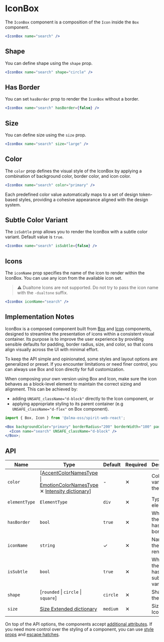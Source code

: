 # IconBox

The `IconBox` component is a composition of the `Icon` inside the `Box` component.

```jsx
<IconBox name="search" />
```

## Shape

You can define shape using the `shape` prop.

```jsx
<IconBox name="search" shape="circle" />
```

## Has Border

You can set `hasBorder` prop to render the `IconBox` without a border.

```jsx
<IconBox name="search" hasBorder={false} />
```

## Size

You can define size using the `size` prop.

```jsx
<IconBox name="search" size="large" />
```

## Color

The `color` prop defines the visual style of the IconBox by applying a combination of background color, border color, and icon color.

```jsx
<IconBox name="search" color="primary" />
```

Each predefined color value automatically maps to a set of design token-based styles, providing a cohesive appearance aligned with the design system.

## Subtle Color Variant

The `isSubtle` prop allows you to render the IconBox with a subtle color variant. Default value is `true`.

```jsx
<IconBox name="search" isSubtle={false} />
```

## Icons

The `iconName` prop specifies the name of the icon to render within the IconBox. You can use any icon from the available icon set.

> ⚠️ Dualtone Icons are not supported. Do not try to pass the icon name with the `-dualtone` suffix.

```jsx
<IconBox iconName="search" />
```

## Implementation Notes

IconBox is a composed component built from [Box][box-component] and [Icon][icon-component] components, designed to streamline the presentation of icons within a consistent visual container.
Its purpose is to improve the user experience by providing sensible defaults for padding, border radius, size, and color, so that icons align visually across the UI with minimal effort.

To keep the API simple and opinionated, some styles and layout options are generalized or preset.
If you encounter limitations or need finer control, you can always use Box and Icon directly for full customization.

When composing your own version using Box and Icon, make sure the icon behaves as a block-level element to maintain the correct sizing and alignment. This can be achieved by:

- adding `UNSAFE_className="d-block"` directly to the Icon component, or
- applying appropriate styling to its parent container (e.g `UNSAFE_className="d-flex"` on Box component).

```jsx
import { Box, Icon } from '@alma-oss/spirit-web-react';

<Box backgroundColor="primary" borderRadius="200" borderWidth="100" padding="space-600">
  <Icon name="search" UNSAFE_className="d-block" />
</Box>;
```

## API

| Name          | Type                                                                                                                                                | Default  | Required | Description                                    |
| ------------- | --------------------------------------------------------------------------------------------------------------------------------------------------- | -------- | -------- | ---------------------------------------------- |
| `color`       | \[[AccentColorNamesType][readme-generated-types] \| [EmotionColorNamesType][readme-generated-types] ✕ [Intensity dictionary][dictionary-intensity]] | -        | ✕        | Color variant of the IconBox                   |
| `elementType` | `ElementType`                                                                                                                                       | `div`    | ✕        | Type of element                                |
| `hasBorder`   | `bool`                                                                                                                                              | `true`   | ✕        | Whether the IconBox has a border               |
| `iconName`    | `string`                                                                                                                                            | ✓        | ✕        | Name of the icon to render                     |
| `isSubtle`    | `bool`                                                                                                                                              | `true`   | ✕        | Whether the IconBox has a subtle color variant |
| `shape`       | \[`rounded` \| `circle` \| `square`]                                                                                                                | `circle` | ✕        | Shape of the IconBox                           |
| `size`        | [Size Extended dictionary][dictionary-size]                                                                                                         | `medium` | ✕        | Size of the IconBox                            |

On top of the API options, the components accept [additional attributes][readme-additional-attributes].
If you need more control over the styling of a component, you can use [style props][readme-style-props]
and [escape hatches][readme-escape-hatches].

[box-component]: https://github.com/lmc-eu/spirit-design-system/blob/main/packages/web-react/src/components/Box/README.md
[dictionary-intensity]: https://github.com/lmc-eu/spirit-design-system/tree/main/docs/DICTIONARIES.md#intensity
[dictionary-size]: https://github.com/lmc-eu/spirit-design-system/tree/main/docs/DICTIONARIES.md#size
[icon-component]: https://github.com/lmc-eu/spirit-design-system/blob/main/packages/web-react/src/components/Icon/README.md
[readme-additional-attributes]: https://github.com/lmc-eu/spirit-design-system/blob/main/packages/web-react/README.md#additional-attributes
[readme-escape-hatches]: https://github.com/lmc-eu/spirit-design-system/blob/main/packages/web-react/README.md#escape-hatches
[readme-generated-types]: https://github.com/lmc-eu/spirit-design-system/blob/main/packages/web-react/README.md#types-generated-from-design-tokens
[readme-style-props]: https://github.com/lmc-eu/spirit-design-system/blob/main/packages/web-react/README.md#style-props
